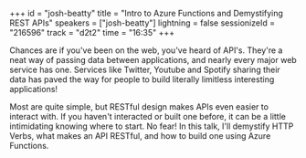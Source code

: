 +++
id = "josh-beatty"
title = "Intro to Azure Functions and Demystifying REST APIs"
speakers = ["josh-beatty"]
lightning = false
sessionizeId = "216596"
track = "d2t2"
time = "16:35"
+++

Chances are if you've been on the web, you've heard of API's. They're a neat way of passing data between applications, and nearly every major web service has one. Services like Twitter, Youtube and Spotify sharing their data has paved the way for people to build literally limitless interesting applications!

Most are quite simple, but RESTful design makes APIs even easier to interact with. If you haven't interacted or built one before, it can be a little intimidating knowing where to start. No fear! In this talk, I'll demystify HTTP Verbs, what makes an API RESTful, and how to build one using Azure Functions.
